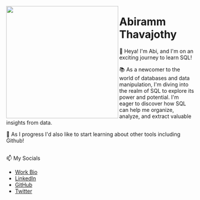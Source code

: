 <a><img align="left" src = "https://i.imgur.com/VjRSan0.png" width="300"></a>
# Abiramm Thavajothy

👋 Heya! I'm Abi, and I'm on an exciting journey to learn SQL!

📚 As a newcomer to the world of databases and data manipulation, I'm diving into the realm of SQL to explore its power and potential. I'm eager to discover how SQL can help me organize, analyze, and extract valuable insights from data.

🚀 As I progress I'd also like to start learning about other tools including Github!

##
📫 My Socials
  - [Work Bio][Work Bio]
  - [LinkedIn][LinkedIn]
  - [GitHub][GitHub]
  - [Twitter][Twitter]
  
<!--
Quick Link 
-->

[Work Bio]:https://www.thedataschool.co.uk/blog/abiramm-thavajothy/
[LinkedIn]:https://www.linkedin.com/in/abiramm-thavajothy-a9332119b/
[GitHub]:https://github.com/AbirammT
[Twitter]:https://twitter.com/AbirammT
<!--

<!---
AbirammT/AbirammT is a ✨ special ✨ repository because its `README.md` (this file) appears on your GitHub profile.
You can click the Preview link to take a look at your changes.
--->
